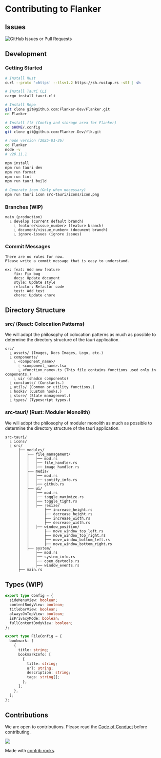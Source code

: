 # Contributing to Flanker

## Issues

![GitHub Issues or Pull Requests](https://img.shields.io/github/issues/Flanker-Dev/Flanker?label=Issues)

## Development

### Getting Started

```sh
# Install Rust
curl --proto '=https' --tlsv1.2 https://sh.rustup.rs -sSf | sh

# Install Tauri CLI
cargo install tauri-cli

# Install Repo
git clone git@github.com:Flanker-Dev/Flanker.git
cd Flanker

# Install flk (Config and storage area for Flanker)
cd $HOME/.config
git clone git@github.com:Flanker-Dev/flk.git

# node version (2025-01-26)
cd Flanker
node -v
# v20.11.1

npm install
npm run tauri dev
npm run format
npm run lint
npm run tauri build

# Generate icon (Only when necessary)
npm run tauri icon src-tauri/icons/icon.png
```

### Branches (WIP)

```plaintext
main (production)
  ⎿ develop (current default branch)
    ⎿ feature/<issue_number> (feature branch)
    ⎿ document/<issue_number> (document branch)
    ⎿ ignore-issues (ignore issues)
```

### Commit Messages

```plaintext
There are no rules for now.
Please write a commit message that is easy to understand.

ex: feat: Add new feature
    fix: Fix bug
    docs: Update document
    style: Update style
    refactor: Refactor code
    test: Add test
    chore: Update chore
```

## Directory Structure

### src/ (React: Colocation Patterns)

We will adopt the philosophy of colocation patterns as much as possible to determine the directory structure of the tauri application.

```plaintext
src/
  ⎿ assets/ (Images, Docs Images, Logo, etc.)
  ⎿ components/
    ⎿ <component_name>/
      ⎿ <component_name>.tsx
      ⎿ <function_name>.ts (This file contains functions used only in components.)
    ⎿ ui/ (shadcn components)
  ⎿ constants/ (Constants.)
  ⎿ utils/ (Common or utility functions.)
  ⎿ hooks/ (Custom hooks.)
  ⎿ store/ (State management.)
  ⎿ types/ (Typescript types.)
```

### src-tauri/ (Rust: Moduler Monolith)

We will adopt the philosophy of moduler monolith as much as possible to determine the directory structure of the tauri application.

```plaintext
src-tauri/
  ⎿ icons/
  ⎿ src/
      ├── modules/
      │   ├── file_management/
      │   │   ├── mod.rs
      │   │   ├── file_handler.rs
      │   │   ├── image_handler.rs
      │   ├── media/
      │   │   ├── mod.rs
      │   │   ├── spotify_info.rs
      │   │   ├── github.rs
      │   ├── ui/
      │   │   ├── mod.rs
      │   │   ├── toggle_maximize.rs
      │   │   ├── toggle_tight.rs
      │   │   ├── resize/
      │   │       ├── increase_height.rs
      │   │       ├── decrease_height.rs
      │   │       ├── increase_width.rs
      │   │       ├── decrease_width.rs
      │   │   ├── window_position/
      │   │       ├── move_window_top_left.rs
      │   │       ├── move_window_top_right.rs
      │   │       ├── move_window_bottom_left.rs
      │   │       ├── move_window_bottom_right.rs
      │   ├── system/
      │       ├── mod.rs
      │       ├── system_info.rs
      │       ├── open_devtools.rs
      │       ├── window_events.rs
      ├── main.rs
```

## Types (WIP)

```typescript
export type Config = {
  sideMenuView: boolean;
  contentBodyView: boolean;
  titlebarView: boolean;
  alwaysOnTopView: boolean;
  isPrivacyMode: boolean;
  fullContentBodyView: boolean;
};

export type FileConfig = {
  bookmark: [
    {
      title: string;
      bookmarkInfo: [
        {
          title: string;
          url: string;
          description: string;
          tags: string[];
        },
      ];
    },
  ];
};
```

## Contributions

We are open to contributions. Please read the [Code of Conduct](CODE_OF_CONDUCT.md) before contributing.

<a href="https://github.com/Coordinate-Cat/Flanker/graphs/contributors">
  <img src="https://contrib.rocks/image?repo=Coordinate-Cat/Flanker" />
</a>

Made with [contrib.rocks](https://contrib.rocks).
